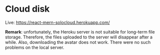 # Cloud disk

Live: https://react-mern-solocloud.herokuapp.com/

**Remark**: unfortunately, the Heroku server is not suitable for long-term file storage. Therefore, the files uploaded to the server will disappear after a while. Also, downloading the avatar does not work. There were no such problems on the local server.
